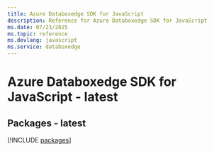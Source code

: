 ```yaml
---
title: Azure Databoxedge SDK for JavaScript
description: Reference for Azure Databoxedge SDK for JavaScript
ms.date: 07/23/2025
ms.topic: reference
ms.devlang: javascript
ms.service: databoxedge
---
```

# Azure Databoxedge SDK for JavaScript - latest
## Packages - latest
[!INCLUDE [packages](databoxedge-index.md)]